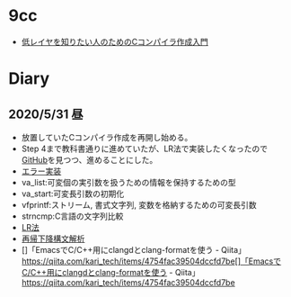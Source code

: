 # 9cc
- [低レイヤを知りたい人のためのCコンパイラ作成入門](https://www.sigbus.info/compilerbook)

# Diary
## 2020/5/31 昼
- 放置していたCコンパイラ作成を再開し始める。
- Step 4まで教科書通りに進めていたが、LR法で実装したくなったので[GitHub](https://github.com/rui314/course2020/tree/master)を見つつ、進めることにした。
- [エラー実装](https://github.com/rui314/course2020/blob/ac3a9f7c455d292eeef4a6ded0e5fa119ff49f0c/main.c)
- va_list:可変個の実引数を扱うための情報を保持するための型
- va_start:可変長引数の初期化
- vfprintf:ストリーム, 書式文字列, 変数を格納するための可変長引数
- strncmp:C言語の文字列比較
- [LR法](https://ja.wikipedia.org/wiki/LR%E6%B3%95)
- [再帰下降構文解析](https://ja.wikipedia.org/wiki/%E5%86%8D%E5%B8%B0%E4%B8%8B%E9%99%8D%E6%A7%8B%E6%96%87%E8%A7%A3%E6%9E%90)
- []「EmacsでC/C++用にclangdとclang-formatを使う - Qiita」
https://qiita.com/kari_tech/items/4754fac39504dccfd7be[]「EmacsでC/C++用にclangdとclang-formatを使う - Qiita」
https://qiita.com/kari_tech/items/4754fac39504dccfd7be
